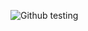 ![Github testing](https://github.com/JoachimEkstrom/Agil-Lab1/workflows/Github%20testing/badge.svg)
